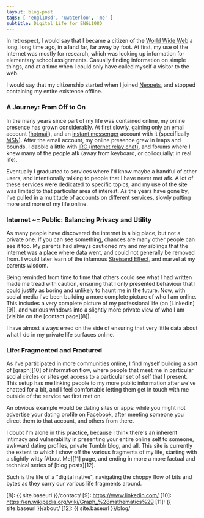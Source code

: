 ```yaml
---
layout: blog-post
tags: [ 'engl108d', 'uwaterloo', 'me' ]
subtitle: Digital Life for ENGL108D
---
```


In retrospect, I would say that I became a citizen of the [World Wide Web][1] a long, long time ago, in a land far, far away by foot. At first, my use of the internet was mostly for research, which was looking up information for elementary school assignments. Casually finding information on simple things, and at a time when I could only have called myself a visitor to the web.

I would say that my citizenship started when I joined [Neopets][2], and stopped containing my entire existence offline.

### A Journey: From Off to On

In the many years since part of my life was contained online, my online presence has grown considerably. At first slowly, gaining only an email account ([hotmail][3]), and an [instant messenger][4] account with it (specifically [MSN][5]). After the email account, my online presence grew in leaps and bounds. I dabble a little with [IRC (internet relay chat)][6], and forums where I knew many of the people afk (away from keyboard, or colloquially: in real life).

Eventually I graduated to services where I'd know maybe a handful of other users, and intentionally talking to people that I have never met afk. A lot of these services were dedicated to specific topics, and my use of the site was limited to that particular area of interest. As the years have gone by, I've pulled in a multitude of accounts on different services, slowly putting more and more of my life online.

### Internet ~= Public: Balancing Privacy and Utility

As many people have discovered the internet is a big place, but not a private one. If you can see something, chances are many other people can see it too. My parents had always cautioned my and my siblings that the internet was a place where data went, and could not generally be removed from. I would later learn of the infamous [Streisand Effect][7], and marvel at my parents wisdom.

Being reminded from time to time that others could see what I had written made me tread with caution, ensuring that I only presented behaviour that I could justify as boring and unlikely to haunt me in the future. Now, with social media I've been building a more complete picture of who I am online. This includes a very complete picture of my professional life (on [LinkedIn][9]), and various windows into a slightly more private view of who I am (visible on the [contact page][8]).

I have almost always erred on the side of ensuring that very little data about what I do in my private life surfaces online.

### Life: Fragmented and Fractured

As I've participated in more communities online, I find myself building a sort of [graph][10] of information flow, where people that meet me in particular social circles or sites get access to a particular set of self that I present. This setup has me linking people to my more public information after we've chatted for a bit, and I feel comfortable letting them get in touch with me outside of the service we first met on.

An obvious example would be dating sites or apps: while you might not advertise your dating profile on Facebook, after meeting someone you direct them to that account, and others from there.

I doubt I'm alone in this practice, because I think there's an inherent intimacy and vulnerability in presenting your entire online self to someone, awkward dating profiles, private Tumblr blog, and all. This site is currently the extent to which I show off the various fragments of my life, starting with a slightly witty [About Me][11] page, and ending in more a more factual and technical series of [blog posts][12].

Such is the life of a "digital native", navigating the choppy flow of bits and bytes as they carry our various life fragments around.

[1]: https://en.wikipedia.org/wiki/World_Wide_Web
[2]: http://www.neopets.com/
[3]: https://en.wikipedia.org/wiki/Outlook.com
[4]: https://en.wikipedia.org/wiki/Instant_messaging
[5]: https://en.wikipedia.org/wiki/Microsoft_Messenger_service
[6]: https://en.wikipedia.org/wiki/Internet_Relay_Chat
[7]: https://en.wikipedia.org/wiki/Streisand_effect
[8]: {{ site.baseurl }}/contact/
[9]: https://www.linkedin.com/
[10]: https://en.wikipedia.org/wiki/Graph_%28mathematics%29
[11]: {{ site.baseurl }}/about/
[12]: {{ site.baseurl }}/blog/


